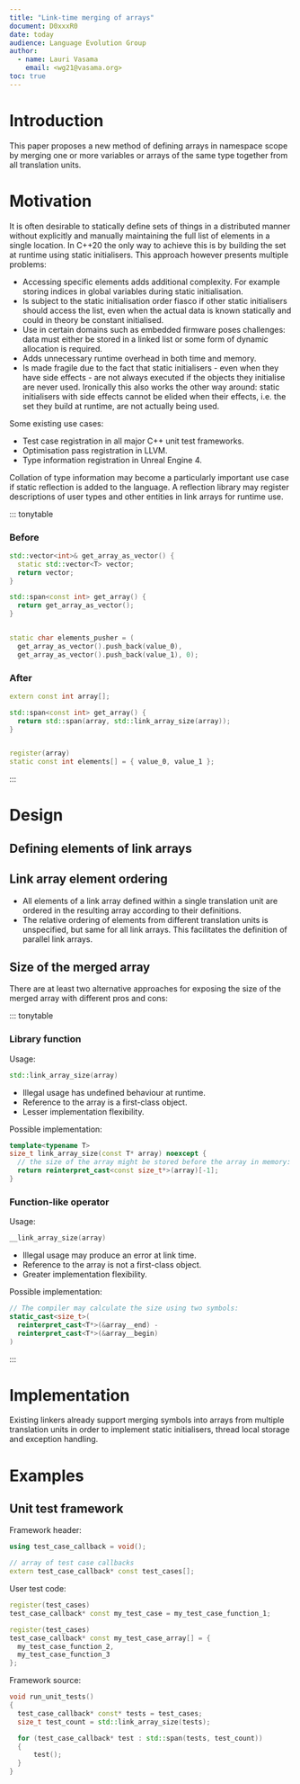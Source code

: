 ```yaml
---
title: "Link-time merging of arrays"
document: D0xxxR0
date: today
audience: Language Evolution Group
author:
  - name: Lauri Vasama
    email: <wg21@vasama.org>
toc: true
---
```


# Introduction

This paper proposes a new method of defining arrays in namespace scope by merging one or more variables or arrays of the same type together from all translation units.

# Motivation

It is often desirable to statically define sets of things in a distributed manner without explicitly and manually maintaining the full list of elements in a single location. In C++20 the only way to achieve this is by building the set at runtime using static initialisers. This approach however presents multiple problems:

* Accessing specific elements adds additional complexity. For example storing indices in global variables during static initialisation.
* Is subject to the static initialisation order fiasco if other static initialisers should access the list, even when the actual data is known statically and could in theory be constant initialised.
* Use in certain domains such as embedded firmware poses challenges: data must either be stored in a linked list or some form of dynamic allocation is required.
* Adds unnecessary runtime overhead in both time and memory.
* Is made fragile due to the fact that static initialisers - even when they have side effects - are not always executed if the objects they initialise are never used.
  Ironically this also works the other way around: static initialisers with side effects cannot be elided when their effects, i.e. the set they build at runtime, are not actually being used.

Some existing use cases:
* Test case registration in all major C++ unit test frameworks.
* Optimisation pass registration in LLVM.
* Type information registration in Unreal Engine 4.

Collation of type information may become a particularly important use case if static reflection is added to the language. A reflection library may register descriptions of user types and other entities in link arrays for runtime use.

::: tonytable

### Before
```cpp
std::vector<int>& get_array_as_vector() {
  static std::vector<T> vector;
  return vector;
}

std::span<const int> get_array() {
  return get_array_as_vector();
}


static char elements_pusher = (
  get_array_as_vector().push_back(value_0),
  get_array_as_vector().push_back(value_1), 0);
```

### After
```cpp
extern const int array[];

std::span<const int> get_array() {
  return std::span(array, std::link_array_size(array));
}


register(array)
static const int elements[] = { value_0, value_1 };
```
:::

# Design

## Defining elements of link arrays



## Link array element ordering

* All elements of a link array defined within a single translation unit are ordered in the resulting array according to their definitions.
* The relative ordering of elements from different translation units is unspecified, but same for all link arrays. This facilitates the definition of parallel link arrays.

## Size of the merged array

There are at least two alternative approaches for exposing the size of the merged array with different pros and cons:

::: tonytable

### Library function

Usage:
```cpp
std::link_array_size(array)
```

* Illegal usage has undefined behaviour at runtime.
* Reference to the array is a first-class object.
* Lesser implementation flexibility.

Possible implementation:
```cpp
template<typename T>
size_t link_array_size(const T* array) noexcept {
  // the size of the array might be stored before the array in memory:
  return reinterpret_cast<const size_t*>(array)[-1];
}
```

### Function-like operator

Usage:
```cpp
__link_array_size(array)
```

* Illegal usage may produce an error at link time.
* Reference to the array is not a first-class object.
* Greater implementation flexibility.

Possible implementation:
```cpp
// The compiler may calculate the size using two symbols:
static_cast<size_t>(
  reinterpret_cast<T*>(&array__end) -
  reinterpret_cast<T*>(&array__begin)
)
```
:::

# Implementation

Existing linkers already support merging symbols into arrays from multiple translation units in order to implement static initialisers, thread local storage and exception handling.

# Examples

## Unit test framework

Framework header:
```cpp
using test_case_callback = void();

// array of test case callbacks
extern test_case_callback* const test_cases[];
```

User test code:
```cpp
register(test_cases)
test_case_callback* const my_test_case = my_test_case_function_1;

register(test_cases)
test_case_callback* const my_test_case_array[] = {
  my_test_case_function_2,
  my_test_case_function_3
};
```

Framework source:
```cpp
void run_unit_tests()
{
  test_case_callback* const* tests = test_cases;
  size_t test_count = std::link_array_size(tests);

  for (test_case_callback* test : std::span(tests, test_count))
  {
      test();
  }
}
```
